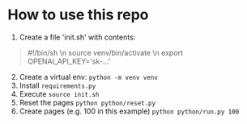 # How to use this repo
1. Create a file 'init.sh' with contents:
> #!/bin/sh \n
> source venv/bin/activate \n
> export OPENAI_API_KEY='sk-...'

2. Create a virtual env: `python -m venv venv`
3. Install `requirements.py`
4. Execute `source init.sh`
5. Reset the pages `python python/reset.py`
6. Create pages (e.g. 100 in this example) `python python/run.py 100`

